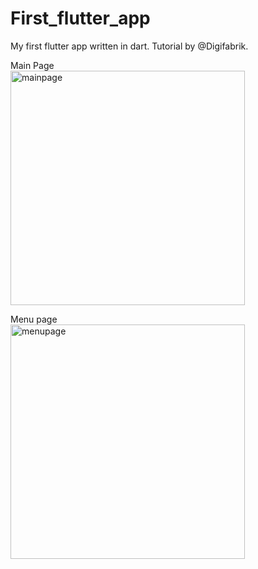 # First_flutter_app
 My first flutter app written in dart. Tutorial by @Digifabrik.<br>

Main Page <br>
<image src="https://github.com/luiminyan/First_flutter_app/blob/main/images/mainPage_shot.png" height="375" alt="mainpage"/> <br>

Menu page <br>
<image src="https://github.com/luiminyan/First_flutter_app/blob/main/images/menuPage_sreenshot.png" height="375" alt="menupage"> 
